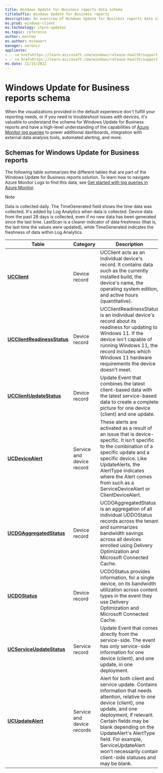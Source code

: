 ```yaml
---
title: Windows Update for Business reports data schema
titleSuffix: Windows Update for Business reports
description: An overview of Windows Update for Business reports data schema to power additional dashboards and data analysis tools.
ms.prod: windows-client
ms.technology: itpro-updates
ms.topic: reference
author: mestew
ms.author: mstewart
manager: aaroncz
appliesto: 
- ✅ <a href=https://learn.microsoft.com/windows/release-health/supported-versions-windows-client target=_blank>Windows 11</a>
- ✅ <a href=https://learn.microsoft.com/windows/release-health/supported-versions-windows-client target=_blank>Windows 10</a>	
ms.date: 11/15/2022
---
```


# Windows Update for Business reports schema
<!--37063317, 30141258, 37063041-->
When the visualizations provided in the default experience don't fulfill your reporting needs, or if you need to troubleshoot issues with devices, it's valuable to understand the schema for Windows Update for Business reports and have a high-level understanding of the capabilities of [Azure Monitor log queries](/azure/azure-monitor/log-query/query-language) to power additional dashboards, integration with external data analysis tools, automated alerting, and more.

## Schemas for Windows Update for Business reports

The following table summarizes the different tables that are part of the Windows Update for Business reports solution. To learn how to navigate Azure Monitor Logs to find this data, see [Get started with log queries in Azure Monitor](/azure/azure-monitor/log-query/get-started-queries).

> [!NOTE]
> Data is collected daily. The TimeGenerated field shows the time data was collected. It's added by Log Analytics when data is collected. Device data from the past 28 days is collected, even if no new data has been generated since the last time. LastScan is a clearer indicator of data freshness (that is, the last time the values were updated), while TimeGenerated indicates the freshness of data within Log Analytics.

|Table |Category |Description |
|--|--|--|
| [**UCClient**](wufb-reports-schema-ucclient.md) | Device record | UCClient acts as an individual device's record. It contains data such as the currently installed build, the device's name, the operating system edition, and active hours (quantitative). |
|[**UCClientReadinessStatus**](wufb-reports-schema-ucclientreadinessstatus.md) | Device record | UCClientReadinessStatus is an individual device's record about its readiness for updating to Windows 11. If the device isn't capable of running Windows 11, the record includes which Windows 11 hardware requirements the device doesn't meet.|
| [**UCClientUpdateStatus**](wufb-reports-schema-ucclientupdatestatus.md) |  Device record |  Update Event that combines the latest client-based data with the latest service-based data to create a complete picture for one device (client) and one update. |
| [**UCDeviceAlert**](wufb-reports-schema-ucdevicealert.md)| Service and device record  |  These alerts are activated as a result of an issue that is device-specific. It isn't specific to the combination of a specific update and a specific device. Like UpdateAlerts, the AlertType indicates where the Alert comes from such as a ServiceDeviceAlert or ClientDeviceAlert. |
| [**UCDOAggregatedStatus**](wufb-reports-schema-ucdoaggregatedstatus.md)| Device record  | UCDOAggregatedStatus is an aggregation of all individual UDDOStatus records across the tenant and summarizes bandwidth savings across all devices enrolled using Delivery Optimization and Microsoft Connected Cache. |
| [**UCDOStatus**](wufb-reports-schema-ucdostatus.md)| Device record | UCDOStatus provides information, for a single device, on its bandwidth utilization across content types in the event they use Delivery Optimization and Microsoft Connected Cache.  |
| [**UCServiceUpdateStatus**](wufb-reports-schema-ucserviceupdatestatus.md) | Service record  | Update Event that comes directly from the service-side. The event has only service-side information for one device (client), and one update, in one deployment. |
| [**UCUpdateAlert**](wufb-reports-schema-ucupdatealert.md) | Service and device records  |  Alert for both client and service update. Contains information that needs attention, relative to one device (client), one update, and one deployment, if relevant. Certain fields may be blank depending on the UpdateAlert's AlertType field. For example, ServiceUpdateAlert won't necessarily contain client-side statuses and may be blank.  |

